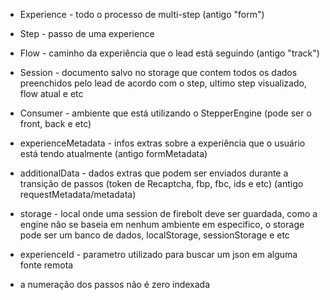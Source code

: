 - Experience - todo o processo de multi-step (antigo "form")
- Step - passo de uma experience
- Flow - caminho da experiência que o lead está seguindo (antigo "track")
- Session - documento salvo no storage que contem todos os dados preenchidos pelo lead de acordo com o step, ultimo step visualizado, flow atual e etc
- Consumer - ambiente que está utilizando o StepperEngine (pode ser o front, back e etc)
- experienceMetadata - infos extras sobre a experiência que o usuário está tendo
  atualmente (antigo formMetadata)
- additionalData - dados extras que podem ser enviados durante a transição de passos (token de Recaptcha, fbp, fbc, ids e etc) (antigo requestMetadata/metadata)
- storage - local onde uma session de firebolt deve ser guardada, como a engine não se baseia em nenhum ambiente em especifico, o storage pode ser um banco de dados, localStorage, sessionStorage e etc

- experienceId - parametro utilizado para buscar um json em alguma fonte remota
- a numeração dos passos não é zero indexada
